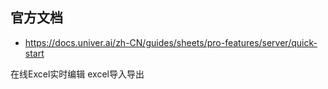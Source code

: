 ## 官方文档
- https://docs.univer.ai/zh-CN/guides/sheets/pro-features/server/quick-start

在线Excel实时编辑 excel导入导出
